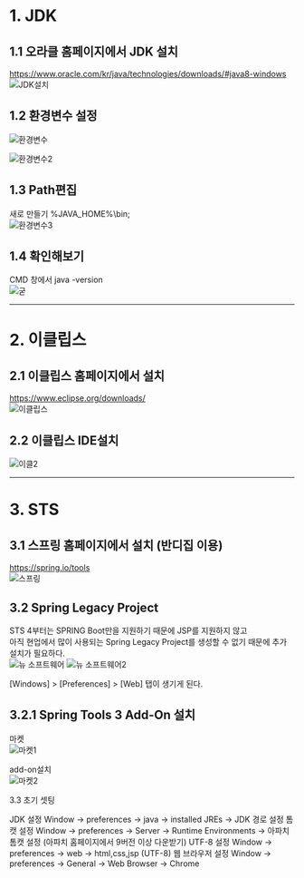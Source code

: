 # 1. JDK
1.1 오라클 홈페이지에서 JDK 설치 
---
https://www.oracle.com/kr/java/technologies/downloads/#java8-windows
![JDK설치](https://user-images.githubusercontent.com/93306929/196065775-64b8d801-1e5e-4e8e-bbac-e9ee8ccb36b5.png)

1.2 환경변수 설정
---
![환경변수](https://user-images.githubusercontent.com/93306929/196065781-1c6a9a4b-d8df-4870-a9d2-e355b0ec6624.png)

![환경변수2](https://user-images.githubusercontent.com/93306929/196065783-e8a44c96-e341-4f83-b2c0-90a55951c28f.png)

1.3 Path편집
---
새로 만들기 %JAVA_HOME%\bin;  
![환경변수3](https://user-images.githubusercontent.com/93306929/196065864-abea496e-66ec-4690-86ca-340715cf34d8.png)

1.4 확인해보기
---
CMD 창에서 java -version  
![굳](https://user-images.githubusercontent.com/93306929/196066009-552aba9f-986c-49d1-a73f-90d2dacbcb23.png)

---

# 2. 이클립스
2.1 이클립스 홈페이지에서 설치
---
https://www.eclipse.org/downloads/  
![이클립스](https://user-images.githubusercontent.com/93306929/196066239-fd780a28-3616-4d39-87e5-e9d8245ab162.png)

2.2 이클립스 IDE설치
---
![이클2](https://user-images.githubusercontent.com/93306929/196066682-bcbbe3f7-3984-4d6a-a0db-a5a38cb461b9.png)

---

# 3. STS
3.1 스프링 홈페이지에서 설치 (반디집 이용)
---
https://spring.io/tools  
![스프링](https://user-images.githubusercontent.com/93306929/196066506-74254f9f-623d-41c0-80c7-8b3ef74e26f3.png)

3.2 Spring Legacy Project
---
STS 4부터는 SPRING Boot만을 지원하기 때문에 JSP를 지원하지 않고  
아직 현업에서 많이 사용되는 Spring Legacy Project를 생성할 수 없기 때문에 추가 설치가 필요하다.  
![뉴 소프트웨어](https://user-images.githubusercontent.com/93306929/196067436-b1fe0b97-92a5-4f40-afbb-53990a209462.png)
![뉴 소프트웨어2](https://user-images.githubusercontent.com/93306929/196067445-4110a8eb-1cbf-4f60-9d99-813d891aa647.png)

[Windows] > [Preferences] > [Web] 탭이 생기게 된다.

3.2.1 Spring Tools 3 Add-On 설치
---
마켓  
![마켓1](https://user-images.githubusercontent.com/93306929/196067753-601adf7c-c7c2-4f0f-9762-32a5f2ecf92e.png)  

add-on설치  
![마켓2](https://user-images.githubusercontent.com/93306929/196067765-4484252d-1251-473a-855b-2340be795c3c.png)  

3.3 초기 셋팅

JDK 설정
Window -> preferences -> java -> installed JREs -> JDK 경로 설정
톰캣 설정
Window -> preferences -> Server -> Runtime Environments -> 아파치 톰캣 설정 (아파치 홈페이지에서 9버전 이상 다운받기)
UTF-8 설정
Window -> preferences -> web -> html,css,jsp (UTF-8)
웹 브라우저 설정
Window -> preferences -> General -> Web Browser -> Chrome
